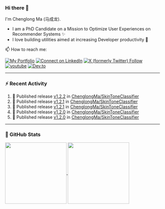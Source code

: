 ### Hi there 👋

I'm Chenglong Ma (马成龙). 

* I am a PhD Candidate on a Mission to Optimize User Experiences on Recommender Systems ✨
* I love building utilities aimed at increasing Developer productivity 💪 

📫 How to reach me:

[![My Portfolio](https://img.shields.io/badge/Visit_me_at-https://chenglongma.com-blue)](https://chenglongma.com)
[![Connect on LinkedIn](https://img.shields.io/badge/--linkedin?label=LinkedIn&logo=LinkedIn&style=social)](https://www.linkedin.com/in/machenglong/)
[![X (formerly Twitter) Follow](https://img.shields.io/twitter/follow/ChenglongM)](https://twitter.com/ChenglongM)
[![youtube](https://img.shields.io/badge/YouTube-FF0000?logo=youtube&logoColor=white)](https://youtube.com/playlist?list=PLYRpHlp-9V_E5ZLhW1hbNaVjS5Zg6b6kQ&si=ezxUR7McUbZa4clT)
[![Dev.to](https://img.shields.io/badge/dev.to-0A0A0A?logo=devdotto&logoColor=white)](https://dev.to/chenglongma)

---

### :zap: Recent Activity

<!--START_SECTION:activity-->
1. 🚀 Published release [v1.2.2](https://github.com/ChenglongMa/SkinToneClassifier/releases/tag/1.2.2) in [ChenglongMa/SkinToneClassifier](https://github.com/ChenglongMa/SkinToneClassifier)
2. 🚀 Published release [v1.2.1](https://github.com/ChenglongMa/SkinToneClassifier/releases/tag/1.2.1) in [ChenglongMa/SkinToneClassifier](https://github.com/ChenglongMa/SkinToneClassifier)
3. 🚀 Published release [v1.2.1](https://github.com/ChenglongMa/SkinToneClassifier/releases/tag/1.2.1) in [ChenglongMa/SkinToneClassifier](https://github.com/ChenglongMa/SkinToneClassifier)
4. 🚀 Published release [v1.2.0](https://github.com/ChenglongMa/SkinToneClassifier/releases/tag/1.2.0) in [ChenglongMa/SkinToneClassifier](https://github.com/ChenglongMa/SkinToneClassifier)
5. 🚀 Published release [v1.2.0](https://github.com/ChenglongMa/SkinToneClassifier/releases/tag/1.2.0) in [ChenglongMa/SkinToneClassifier](https://github.com/ChenglongMa/SkinToneClassifier)
<!--END_SECTION:activity-->

---

### 🌱 GitHub Stats

<a href="https://github.com/ChenglongMa#-github-stats">
  <img height=200 align="center" src="https://github-readme-stats.vercel.app/api?username=ChenglongMa" />
</a>
<a href="https://github.com/ChenglongMa#-github-stats">
  <img height=200 align="center" src="https://github-readme-stats.vercel.app/api/top-langs?username=ChenglongMa&layout=compact&langs_count=8&card_width=320" />
</a>


<!--
**ChenglongMa/ChenglongMa** is a ✨ _special_ ✨ repository because its `README.md` (this file) appears on your GitHub profile.

Here are some ideas to get you started:

- 🔭 I’m currently working on ...
- 🌱 I’m currently learning ...
- 👯 I’m looking to collaborate on ...
- 🤔 I’m looking for help with ...
- 💬 Ask me about ...
- 📫 How to reach me: ...
- 😄 Pronouns: ...
- ⚡ Fun fact: ...

![Chenglong's GitHub stats](https://github-readme-stats.vercel.app/api?username=ChenglongMa&show_icons=true&count_private=true)

---

![Top Langs](https://github-readme-stats.vercel.app/api/top-langs/?username=ChenglongMa)

---
-->
